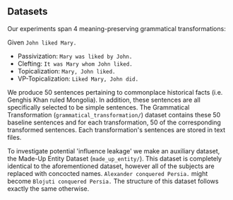 ## Datasets

Our experiments span 4 meaning-preserving grammatical transformations:

Given `John liked Mary.`
- Passivization: `Mary was liked by John.`
- Clefting: `It was Mary whom John liked.`
- Topicalization: `Mary, John liked.`
- VP-Topicalization: `Liked Mary, John did.`

We produce 50 sentences pertaining to commonplace historical facts (i.e. Genghis Khan ruled Mongolia). In addition, these sentences are all specifically selected to be simple sentences. The Grammatical Transformation (`grammatical_transformation/`) dataset contains these 50 baseline sentences and for each transformation, 50 of the corresponding transformed sentences. Each transformation's sentences are stored in text files.

To investigate potential 'influence leakage' we make an auxiliary dataset, the Made-Up Entity Dataset (`made_up_entity/`). This dataset is completely identical to the aforementioned dataset, however all of the subjects are replaced with concocted names. `Alexander conquered Persia.` might become `Blojuti conquered Persia.` The structure of this dataset follows exactly the same otherwise.



